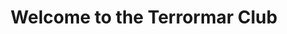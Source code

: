 ---
title : "Welcome to the Terrormar Club"
# full screen navigation
first_name : "Terrormar"
last_name : "Club"
bg_image : "images/slider/Alderney1.jpg"
# animated text loop
occupations:
- "Du pain .."
- "Du vin .."
- "Du boursin."

# slider background image loop
slider_images:
# - "images/slider/Alderney1.jpg"
# - "images/slider/Alderney2.jpg"
# - "images/slider/Alderney3.jpg"
- "images/slider/Alderney5.jpg"
- "images/slider/Alderney6.jpg"
# - "images/slider/Alderney7.jpg"
# - "images/slider/Alderney8.jpg"
# - "images/slider/Alderney9.jpg"
# - "images/slider/Alderney10.jpg"
- "images/slider/Alderney11.jpg"
- "images/slider/Alderney12.jpg"
- "images/slider/Alderney13.jpg"
- "images/slider/Alderney14.jpg"
- "images/slider/Alderney15.jpg"
- "images/slider/Alderney16.jpg"
# - "images/slider/Alderney17.jpg"
# - "images/slider/Alderney18.jpg"
- "images/slider/Alderney19.jpg"
# - "images/slider/Alderney20.jpg"
# - "images/slider/Alderney21.jpg"
- "images/slider/Alderney22.jpg"
# - "images/slider/Alderney23.jpg"
# - "images/slider/Alderney24.jpg"
# - "images/slider/Alderney25.jpg"
# - "images/slider/Alderney26.jpg"
- "images/slider/Alderney27.jpg"
# - "images/slider/Alderney28.jpg"
# - "images/slider/Alderney29.jpg"
# - "images/slider/Alderney30.jpg"
- "images/slider/Alderney31.jpg"
- "images/slider/Alderney32.jpg"
- "images/slider/Alderney33.jpg"
# - "images/slider/Alderney34.jpg"
- "images/slider/Alderney35.jpg"
# - "images/slider/Alderney36.jpg"
- "images/slider/Alderney37.jpg"
# - "images/slider/Alderney38.jpg"
- "images/slider/Alderney39.jpg"
# - "images/slider/Alderney40.jpg"
- "images/slider/Alderney41.jpg"
- "images/slider/Alderney42.jpg"
# - "images/slider/Alderney43.jpg"
# - "images/slider/Alderney44.jpg"
# - "images/slider/Alderney45.jpg"
# - "images/slider/Alderney46.jpg"
# - "images/slider/Alderney47.jpg"
- "images/slider/Alderney48.jpg"
# - "images/slider/Alderney49.jpg"
- "images/slider/Alderney50.jpg"
- "images/slider/Alderney51.jpg"
- "images/slider/Alderney52.jpg"
# - "images/slider/Alderney53.jpg"
- "images/slider/Alderney54.jpg"
- "images/slider/Alderney55.jpg"
- "images/slider/Alderney56.jpg"
- "images/slider/Alderney57.jpg"
- "images/slider/Alderney58.jpg"
# - "images/slider/Alderney59.jpg"
# - "images/slider/Alderney60.jpg"
- "images/slider/Alderney61.jpg"
# - "images/slider/Alderney62.jpg"
- "images/slider/Alderney63.jpg"
- "images/slider/Alderney64.jpg"
- "images/slider/Alderney65.jpg"
- "images/slider/Alderney66.jpg"
- "images/slider/Alderney67.jpg"
- "images/slider/Alderney68.jpg"
- "images/slider/Alderney69.jpg"
- "images/slider/Alderney70.jpg"
- "images/slider/Alderney71.jpg"
- "images/slider/Alderney72.jpg"
- "images/slider/Alderney73.jpg"
- "images/slider/Alderney74.jpg"
- "images/slider/Alderney75.jpg"
- "images/slider/Alderney76.jpg"

# button
button:
  enable : true
  label : "CONTACT US"
  link : "#contact"


# custom style
custom_class: "" 
custom_attributes: "" 
custom_css: ""

---